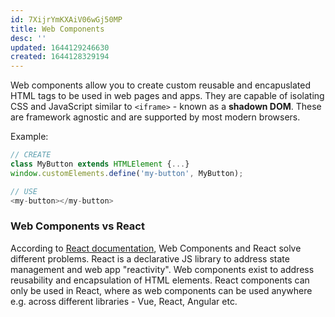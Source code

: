 ```yaml
---
id: 7XijrYmKXAiV06wGj50MP
title: Web Components
desc: ''
updated: 1644129246630
created: 1644128329194
---
```


Web components allow you to create custom reusable and encapuslated HTML tags to be used in web pages and apps. They are capable of isolating CSS and JavaScript similar to `<iframe>` - known as a **shadown DOM**. These are framework agnostic and are supported by most modern browsers.

Example:

```JavaScript
// CREATE
class MyButton extends HTMLElement {...}
window.customElements.define('my-button', MyButton);

// USE
<my-button></my-button>
```

### Web Components vs React

According to [React documentation](https://reactjs.org/docs/web-components.html#:~:text=React%20and%20Web%20Components%20are,The%20two%20goals%20are%20complementary.), Web Components and React solve different problems. React is a declarative JS library to address state management and web app "reactivity". Web components exist to address reusability and encapsulation of HTML elements. React components can only be used in React, where as web components can be used anywhere e.g. across different libraries - Vue, React, Angular etc.
